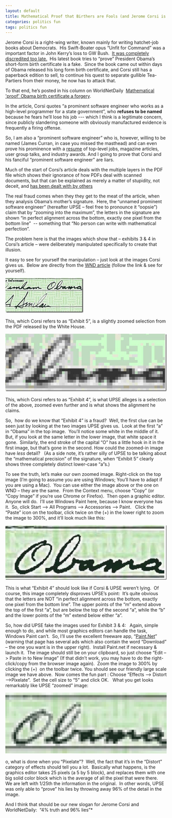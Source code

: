 ```yaml
---
layout: default
title: Mathematical Proof that Birthers are Fools (and Jerome Corsi is a Con-artist)
categories: politics fun
tags: politics fun
---
```


  Jerome Corsi is a right-wing writer, known mainly for writing hatchet-job books about Democrats.  His Swift-Boater opus “Unfit for Command” was a important factor in John Kerry’s loss to GW Bush.  [It was completely discredited too late.](http://en.wikipedia.org/wiki/Unfit_for_Command) 
  His latest book tries to “prove” President Obama’s short-form birth certificate is a fake.  Since the book came out within days of Obama released his long form birth certificate, and Corsi still has a paperback edition to sell, to continue his quest to separate gullible Tea-Partiers from their money, he now has to attack that.</p> 
  
  To that end, he’s posted in his column on WorldNetDaily  [Mathematical 'proof' Obama birth certificate a forgery](http://www.wnd.com/index.php?fa=PAGE.view&amp;pageId=319221).
  
In the article, Corsi quotes “a prominent software engineer who works as a high-level programmer for a state government”, who __refuses to be named__  because he fears he’ll lose his job --- which I think is a legitimate concern, since publicly slandering someone with obviously manufactured evidence is frequently a firing offense.
  
So, I am also a “prominent software engineer” who is, however, willing to be named (James Curran, in case you missed the masthead) and can even prove his prominence with a [resume](http://www.noveltheory.com/resume) of top-level jobs, magazine articles, user group talks, and industry awards. And I going to prove that Corsi and his fanciful “prominent software engineer” are liars.

  Much of the start of Corsi’s article deals with the multiple layers in the PDF file which shows their ignorance of how PDFs deal with scanned documents, but that can be explained as merely a matter of stupidity, not deceit, and [has been dealt with by others](http://www.youtube.com/nyatnagarl#p/a/u/1/ZHZQ_SrEiOc)

The real fraud comes when they they get to the meat of the article, when they analysis Obama’s mother’s signature.  Here, the “unnamed prominent software engineer” (hereafter UPSE – feel free to pronounce it “oopsie”) claim that by “zooming into the maximum”, the letters in the signature are shown “in perfect alignment across the bottom, exactly one pixel from the bottom line”  -- something that “No person can write with mathematical perfection”.

The problem here is that the images which show that – exhibits 3 &amp; 4 in Corsi’s article – were deliberately manipulated specifically to create that illusion.

It easy to see for yourself the manipulation – just look at the images Corsi gives us.  Below are directly from the <a href="http://www.wnd.com/index.php?fa=PAGE.view&amp;pageId=319221" target="_blank">WND article</a> (follow the link &amp; see for yourself).

[![110706dunhamsignature](/images/110706dunhamsignature_thumb_5AE18CB2.jpg)](/images/110706dunhamsignature_3CE37EBE.jpg)

This, which Corsi refers to as “Exhibit 5”, is a slightly zoomed selection from the PDF released by the White House.
  
[ ![110705birthcertificatesignature3_0C6CFA48.jpg](/images/110705birthcertificatesignature3_thumb_32CEDD93.jpg)](/images/110705birthcertificatesignature3_0C6CFA48.jpg)

This, which Corsi refers to as “Exhibit 4”, is what UPSE alleges is a selection of the above, zoomed even further and is what shows the alignment he claims.
  
So,  how do we know that “Exhibit 4” is a fraud?  Well, the first clue can be seen just by looking at the two images UPSE gives us.  Look at the first “a” in “Obama” in the top image.  You’ll notice some white in the middle of it.  But, if you look at the same letter in the lower image, that white space it gone.  Similarly, the end stroke of the capital “O” has a little hook in it in the first image, but that’s gone in the second. How could the zoomed-in image have *less* detail?   (As a side note, it’s rather silly of UPSE to be talking about the “mathematical precision” of the signature, when “Exhibit 5” clearly shows three completely distinct lower-case “a”s.)

To see the truth, let’s make our own zoomed image. Right-click on the top image (I’m going to assume you are using Windows; You’ll have to adapt if you are using a Mac).  You can use either the image above or the one on WND – they are the same.  From the Context menu, choose “Copy” (or “Copy Image” if you’re use Chrome or Firefox).  Then open a graphic editor.  Anyone will do.  I’ll use Windows Paint here, because I know everyone has it.  So, click Start –&gt; All Programs –&gt; Accessories –&gt; Paint.   Click the “Paste” icon on the toolbar, click twice on the (+) in the lower right to zoom the image to 300%, and it’ll look much like this:
  
[![myImage1](/Images/myImage1_thumb_44CAFB53.jpg)](/Images/myImage1_78DF9AA6.jpg)
  
This is what “Exhibit 4” should look like if Corsi &amp; UPSE weren’t lying.  Of course, this image completely disproves UPSE’s point:  It’s quite obvious that the letters are NOT “in perfect alignment across the bottom, exactly one pixel from the bottom line”. The upper points of the “m” extend above the top of the first “a”, but are below the top of the second “a”, while the “b” and the lower points of the “m” extend below either “a”.

So, how did UPSE fake the images used for Exhibit 3 &amp; 4:   Again, simple enough to do, and while most graphics editors can handle the task, Windows Paint can’t.  So, I’ll use the excellent freeware app, “<a href="http://getpaint.net" target="_blank">Paint.Net</a>”  (warning that page has several ads which also contain the word “Download” – the one you want is in the upper right).  Install Paint.net if necessary &amp; launch it.  The image should still be on your clipboard, so just choose “Edit –&gt; Paste in to New Image” (If that didn’t work, you may have to do the right-click/copy from the browser image again).  Zoom the image to 300% by clicking the (+)  on the toolbar twice. You should see our friendly large scale image we have above.  Now comes the fun part : Choose “Effects –&gt; Distort –&gt;Pixelate”.  Set the cell size to “5” and click OK.   What you get looks remarkably like UPSE “zoomed” image:
  
[![myImages2](/Images/myImage2_thumb_2899F0CE.gif)](/Images/myImage2_01DC005B.gif)

  o, what is done when you “Pixelate”?  Well, the fact that it’s in the “Distort” category of effects should tell you a lot.  Basically what happens, is the graphics editor takes 25 pixels (a 5 by 5 block), and replaces them with one big solid color block which is the average of all the pixel that were there.  We are left with 1/25th the information in the original.  In other words, UPSE was only able to “prove” his lies by throwing away 96% of the detail in the image.
  
And I think that should be our new slogan for Jerome Corsi and WorldNetDaily:  “4% truth and 96% lies”*
  